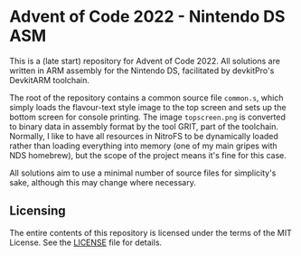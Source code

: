 # Advent of Code 2022 - Nintendo DS ASM

This is a (late start) repository for Advent of Code 2022. All solutions are written in ARM assembly for the Nintendo DS, facilitated by devkitPro's DevkitARM toolchain.

The root of the repository contains a common source file `common.s`, which simply loads the flavour-text style image to the top screen and sets up the bottom screen for console printing.
The image `topscreen.png` is converted to binary data in assembly format by the tool GRIT, part of the toolchain. Normally, I like to have all resources in NitroFS to be dynamically loaded rather than loading everything into memory (one of my main gripes with NDS homebrew), but the scope of the project means it's fine for this case.

All solutions aim to use a minimal number of source files for simplicity's sake, although this may change where necessary.

## Licensing

The entire contents of this repository is licensed under the terms of the MIT License. See the [LICENSE](LICENSE) file for details.
